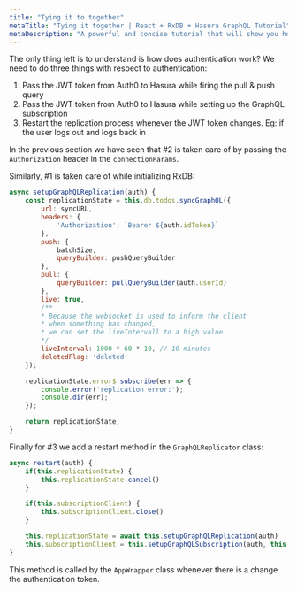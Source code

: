 ```yaml
---
title: "Tying it to together"
metaTitle: "Tying it together | React + RxDB + Hasura GraphQL Tutorial"
metaDescription: "A powerful and concise tutorial that will show you how to build an offline first app with RxDB and Hasura."
---
```


The only thing left is to understand is how does authentication work? We need to do three things with respect to authentication:

1. Pass the JWT token from Auth0 to Hasura while firing the pull & push query
2. Pass the JWT token from Auth0 to Hasura while setting up the GraphQL subscription
3. Restart the replication process whenever the JWT token changes. Eg: if the user logs out and logs back in

In the previous section we have seen that #2 is taken care of by passing the `Authorization` header in the `connectionParams`.

Similarly, #1 is taken care of while initializing RxDB:

```js
async setupGraphQLReplication(auth) {
    const replicationState = this.db.todos.syncGraphQL({
        url: syncURL,
        headers: {
            'Authorization': `Bearer ${auth.idToken}`
        },
        push: {
            batchSize,
            queryBuilder: pushQueryBuilder
        },
        pull: {
            queryBuilder: pullQueryBuilder(auth.userId)
        },
        live: true,
        /**
        * Because the websocket is used to inform the client
        * when something has changed,
        * we can set the liveIntervall to a high value
        */
        liveInterval: 1000 * 60 * 10, // 10 minutes
        deletedFlag: 'deleted'
    });

    replicationState.error$.subscribe(err => {
        console.error('replication error:');
        console.dir(err);
    });

    return replicationState;
}
```

Finally for #3 we add a restart method in the `GraphQLReplicator` class:

```js
async restart(auth) {
    if(this.replicationState) {
        this.replicationState.cancel()
    }

    if(this.subscriptionClient) {
        this.subscriptionClient.close()
    }

    this.replicationState = await this.setupGraphQLReplication(auth)
    this.subscriptionClient = this.setupGraphQLSubscription(auth, this.replicationState)
}
```

This method is called by the `AppWrapper` class whenever there is a change the authentication token.